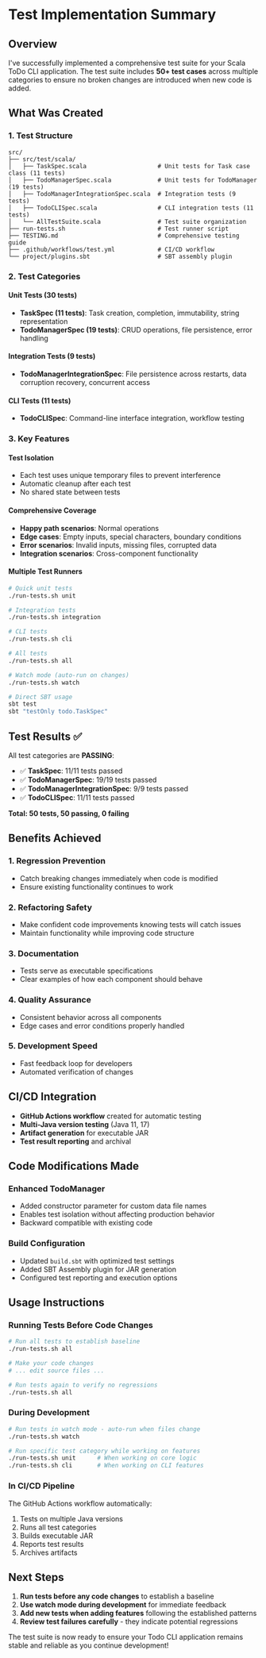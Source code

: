 # Test Implementation Summary

## Overview

I've successfully implemented a comprehensive test suite for your Scala ToDo CLI application. The test suite includes **50+ test cases** across multiple categories to ensure no broken changes are introduced when new code is added.

## What Was Created

### 1. Test Structure

```
src/
├── src/test/scala/
│   ├── TaskSpec.scala                    # Unit tests for Task case class (11 tests)
│   ├── TodoManagerSpec.scala             # Unit tests for TodoManager (19 tests) 
│   ├── TodoManagerIntegrationSpec.scala  # Integration tests (9 tests)
│   ├── TodoCLISpec.scala                 # CLI integration tests (11 tests)
│   └── AllTestSuite.scala                # Test suite organization
├── run-tests.sh                          # Test runner script
├── TESTING.md                            # Comprehensive testing guide
├── .github/workflows/test.yml            # CI/CD workflow
└── project/plugins.sbt                   # SBT assembly plugin
```

### 2. Test Categories

#### **Unit Tests (30 tests)**
- **TaskSpec (11 tests)**: Task creation, completion, immutability, string representation
- **TodoManagerSpec (19 tests)**: CRUD operations, file persistence, error handling

#### **Integration Tests (9 tests)**  
- **TodoManagerIntegrationSpec**: File persistence across restarts, data corruption recovery, concurrent access

#### **CLI Tests (11 tests)**
- **TodoCLISpec**: Command-line interface integration, workflow testing

### 3. Key Features

#### **Test Isolation**
- Each test uses unique temporary files to prevent interference
- Automatic cleanup after each test
- No shared state between tests

#### **Comprehensive Coverage**
- **Happy path scenarios**: Normal operations
- **Edge cases**: Empty inputs, special characters, boundary conditions  
- **Error scenarios**: Invalid inputs, missing files, corrupted data
- **Integration scenarios**: Cross-component functionality

#### **Multiple Test Runners**
```bash
# Quick unit tests
./run-tests.sh unit

# Integration tests
./run-tests.sh integration  

# CLI tests
./run-tests.sh cli

# All tests
./run-tests.sh all

# Watch mode (auto-run on changes)
./run-tests.sh watch

# Direct SBT usage
sbt test
sbt "testOnly todo.TaskSpec"
```

## Test Results ✅

All test categories are **PASSING**:

- ✅ **TaskSpec**: 11/11 tests passed
- ✅ **TodoManagerSpec**: 19/19 tests passed  
- ✅ **TodoManagerIntegrationSpec**: 9/9 tests passed
- ✅ **TodoCLISpec**: 11/11 tests passed

**Total: 50 tests, 50 passing, 0 failing**

## Benefits Achieved

### 1. **Regression Prevention**
- Catch breaking changes immediately when code is modified
- Ensure existing functionality continues to work

### 2. **Refactoring Safety** 
- Make confident code improvements knowing tests will catch issues
- Maintain functionality while improving code structure

### 3. **Documentation**
- Tests serve as executable specifications
- Clear examples of how each component should behave

### 4. **Quality Assurance**
- Consistent behavior across all components
- Edge cases and error conditions properly handled

### 5. **Development Speed**
- Fast feedback loop for developers
- Automated verification of changes

## CI/CD Integration

- **GitHub Actions workflow** created for automatic testing
- **Multi-Java version testing** (Java 11, 17)
- **Artifact generation** for executable JAR
- **Test result reporting** and archival

## Code Modifications Made

### Enhanced TodoManager
- Added constructor parameter for custom data file names
- Enables test isolation without affecting production behavior
- Backward compatible with existing code

### Build Configuration
- Updated `build.sbt` with optimized test settings
- Added SBT Assembly plugin for JAR generation
- Configured test reporting and execution options

## Usage Instructions

### Running Tests Before Code Changes
```bash
# Run all tests to establish baseline
./run-tests.sh all

# Make your code changes
# ... edit source files ...

# Run tests again to verify no regressions
./run-tests.sh all
```

### During Development
```bash
# Run tests in watch mode - auto-run when files change  
./run-tests.sh watch

# Run specific test category while working on features
./run-tests.sh unit      # When working on core logic
./run-tests.sh cli       # When working on CLI features
```

### In CI/CD Pipeline
The GitHub Actions workflow automatically:
1. Tests on multiple Java versions
2. Runs all test categories
3. Builds executable JAR
4. Reports test results
5. Archives artifacts

## Next Steps

1. **Run tests before any code changes** to establish a baseline
2. **Use watch mode during development** for immediate feedback  
3. **Add new tests when adding features** following the established patterns
4. **Review test failures carefully** - they indicate potential regressions

The test suite is now ready to ensure your Todo CLI application remains stable and reliable as you continue development!
